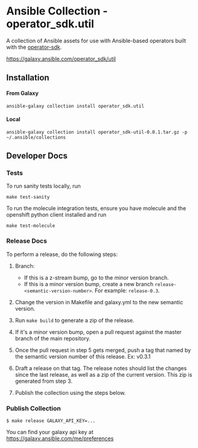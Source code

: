 # Ansible Collection - operator_sdk.util

A collection of Ansible assets for use with Ansible-based operators
built with the [operator-sdk](https://github.com/operator-framework/operator-sdk/).

 https://galaxy.ansible.com/operator_sdk/util


## Installation

#### From Galaxy

```
ansible-galaxy collection install operator_sdk.util
```

#### Local

```
ansible-galaxy collection install operator_sdk-util-0.0.1.tar.gz -p ~/.ansible/collections
```

## Developer Docs

### Tests

To run sanity tests locally, run

```
make test-sanity
```

To run the molecule integration tests, ensure you have molecule and the openshift python client installed and run

```
make test-molecule
```

### Release Docs

To perform a release, do the following steps:
1. Branch:
   - If this is a z-stream bump, go to the minor version branch.
   - If this is a minor version bump, create a new branch ``release-<semantic-version-number>``. For example: ``release-0.3``.


2. Change the version in Makefile and galaxy.yml to the new semantic version.


3. Run ``make build`` to generate a zip of the release.


4. If it's a minor version bump, open a pull request against the master branch of the main repository.


5. Once the pull request in step 5 gets merged, push a tag that named by the semantic version number of this release. Ex: v0.3.1


6. Draft a release on that tag. The release notes should list the changes since the last release, as well as a zip of the current version. This zip is generated from step 3.


7. Publish the collection using the steps below.


### Publish Collection

```
$ make release GALAXY_API_KEY=...
```

You can find your galaxy api key at https://galaxy.ansible.com/me/preferences
